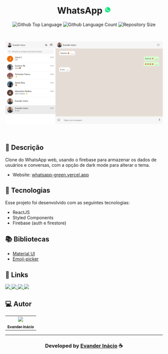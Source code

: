 <h1 align="center">
  WhatsApp <img width="20px" src="https://raw.githubusercontent.com/EvanderInacio/WhatsApp/79f04c417ea19edd150deb2e564e8fc76f3b383b/public/whatsapp.svg"/>
</h1>

 <p align="center">
  <img alt="Github Top Language" src="https://img.shields.io/github/languages/top/EvanderInacio/WhatsApp?color=00FFFB">
  <img alt="Github Language Count" src="https://img.shields.io/github/languages/count/EvanderInacio/WhatsApp?color=00FFFB">
  <img alt="Repository Size" src="https://img.shields.io/github/repo-size/EvanderInacio/WhatsApp?color=00FFFB">
</p>

<br>

![Resultado final do projeto](https://raw.githubusercontent.com/EvanderInacio/WhatsApp/master/public/preview.png)

<br>

## 📝 Descrição 

Clone do WhatsApp web, usando o firebase para armazenar os dados de usuários e conversas, com a opção de dark mode para alterar o tema. 

- Website: [whatsapp-green.vercel.app](https://whatsapp-green.vercel.app/)

## 🚀 Tecnologias

Esse projeto foi desenvolvido com as seguintes tecnologias:

- ReactJS
- Styled Components
- Firebase (auth e firestore)

## 📚 Bibliotecas

- [Material UI](https://mui.com/)
- [Emoji-picker](https://github.com/ealush/emoji-picker-react)


## 🔗 Links

<p align="left">

 <a href="https://www.linkedin.com/in/evander-inacio" alt="Linkedin">
  <img src="https://img.shields.io/badge/-Linkedin-000?style=for-the-badge&logo=Linkedin&logoColor=0A66C2&link=https://www.linkedin.com/in/evander-inacio"/> 
 </a>
  
 <a href="https://www.facebook.com/evandder.lopes" alt="Facebook">
  <img src="https://img.shields.io/badge/-Facebook-000?style=for-the-badge&logo=Facebook&logoColor=000dff&link=https://www.facebook.com/evandder.lopes"/> 
 </a>
  
 <a href="https://twitter.com/Evander_Inacio" alt="Twitter">
  <img src="https://img.shields.io/badge/-Twitter-000?style=for-the-badge&logo=Twitter&logoColor=1DA1F2&link=https://twitter.com/Evander_Inacio"/> 
 </a>

 <a href="https://evander.vercel.app" alt="Portfolio">
  <img src="https://img.shields.io/badge/my_portfolio-000?style=for-the-badge&logo=ko-fi&logoColor=FFF&link=https://www.evanderinacio.com/"/>
 </a>

 </p>
 
## 💻 Autor<br>
<table>
  <tr>
    <td align="center">
      <a href="https://github.com/EvanderInacio">
        <img src="https://avatars.githubusercontent.com/u/72362299?s=96&v=4" width="100px;" /><br>
        <sub>
          <b>Evander Inácio</b>
        </sub>
      </a>
    </td>
  </tr>
</table>

-----

  <h3 align="center"> Developed by <a href="https://www.linkedin.com/in/evander-inacio/">Evander Inácio</a> ☕</h3>
